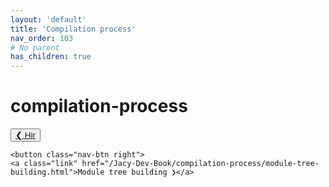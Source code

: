 ```yaml
---
layout: 'default'
title: 'Compilation process'
nav_order: 103
# No parent
has_children: true
---
```


# compilation-process
<div class="nav-btn-block">
    <button class="nav-btn left">
    <a class="link" href="/Jacy-Dev-Book/compilation-process/hir.html">❮ Hir</a>
</button>

    <button class="nav-btn right">
    <a class="link" href="/Jacy-Dev-Book/compilation-process/module-tree-building.html">Module tree building ❯</a>
</button>

</div>
